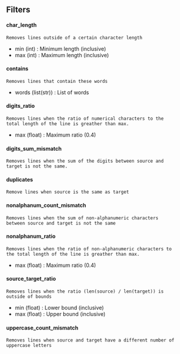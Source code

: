 ## Filters

#### char_length
<code>Removes lines outside of a certain character length
</code>
 * min (int) : Minimum length (inclusive)
 * max (int) : Maximum length (inclusive)

#### contains
<code>Removes lines that contain these words
</code>
 * words (list(str)) : List of words

#### digits_ratio
<code>Removes lines when the ratio of numerical characters to the total length of the line
is greather than max.
</code>
 * max (float) : Maximum ratio (0.4)

#### digits_sum_mismatch
<code>Removes lines when the sum of the digits between source and target is not the same.</code>

#### duplicates
<code>Remove lines when source is the same as target</code>

#### nonalphanum_count_mismatch
<code>Removes lines when the sum of non-alphanumeric characters between source and target is not the same</code>

#### nonalphanum_ratio
<code>Removes lines when the ratio of non-alphanumeric characters to the total length of the line
is greather than max.
</code>
 * max (float) : Maximum ratio (0.4)

#### source_target_ratio
<code>Removes lines when the ratio (len(source) / len(target)) is outside of bounds
</code>
 * min (float) : Lower bound (inclusive)
 * max (float) : Upper bound (inclusive)

#### uppercase_count_mismatch
<code>Removes lines when source and target have a different number of uppercase letters</code>

